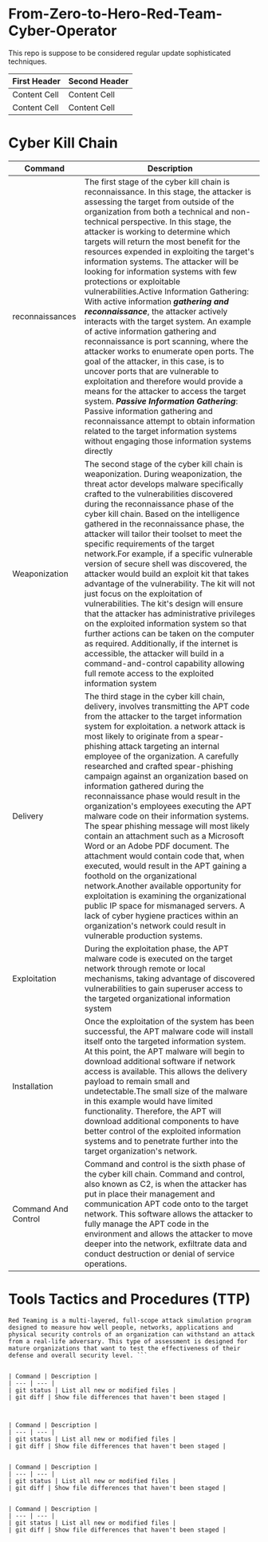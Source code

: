 # From-Zero-to-Hero-Red-Team-Cyber-Operator
This repo is suppose to be considered regular update sophisticated techniques.
 

| First Header  | Second Header | 
| ------------- | ------------- |
| Content Cell  | Content Cell  |
| Content Cell  | Content Cell  | 


# Cyber Kill Chain
| Command | Description |
| --- | --- |
| reconnaissances |The first stage of the cyber kill chain is reconnaissance. In this stage, the attacker is assessing the target from outside of the organization from both a technical and non-technical perspective. In this stage, the attacker is working to determine which targets will return the most benefit for the resources expended in exploiting the target's information systems. The attacker will be looking for information systems with few protections or exploitable vulnerabilities.Active Information Gathering: With active information ***gathering and reconnaissance***, the attacker actively interacts with the target system. An example of active information gathering and reconnaissance is port scanning, where the attacker works to enumerate open ports. The goal of the attacker, in this case, is to uncover ports that are vulnerable to exploitation and therefore would provide a means for the attacker to access the target system. ***Passive Information Gathering***: Passive information gathering and reconnaissance attempt to obtain information related to the target information systems without engaging those information systems directly |
| Weaponization |The second stage of the cyber kill chain is weaponization. During weaponization, the threat actor develops malware specifically crafted to the vulnerabilities discovered during the reconnaissance phase of the cyber kill chain. Based on the intelligence gathered in the reconnaissance phase, the attacker will tailor their toolset to meet the specific requirements of the target network.For example, if a specific vulnerable version of secure shell was discovered, the attacker would build an exploit kit that takes advantage of the vulnerability. The kit will not just focus on the exploitation of vulnerabilities. The kit's design will ensure that the attacker has administrative privileges on the exploited information system so that further actions can be taken on the computer as required. Additionally, if the internet is accessible, the attacker will build in a command-and-control capability allowing full remote access to the exploited information system |
| Delivery | The third stage in the cyber kill chain, delivery, involves transmitting the APT code from the attacker to the target information system for exploitation. a network attack is most likely to originate from a spear-phishing attack targeting an internal employee of the organization. A carefully researched and crafted spear-phishing campaign against an organization based on information gathered during the reconnaissance phase would result in the organization's employees executing the APT malware code on their information systems. The spear phishing message will most likely contain an attachment such as a Microsoft Word or an Adobe PDF document. The attachment would contain code that, when executed, would result in the APT gaining a foothold on the organizational network.Another available opportunity for exploitation is examining the organizational public IP space for mismanaged servers. A lack of cyber hygiene practices within an organization's network could result in vulnerable production systems.  |
| Exploitation | During the exploitation phase, the APT malware code is executed on the target network through remote or local mechanisms, taking advantage of discovered vulnerabilities to gain superuser access to the targeted organizational information system |
| Installation |Once the exploitation of the system has been successful, the APT malware code will install itself onto the targeted information system. At this point, the APT malware will begin to download additional software if network access is available. This allows the delivery payload to remain small and undetectable.The small size of the malware in this example would have limited functionality. Therefore, the APT will download additional components to have better control of the exploited information systems and to penetrate further into the target organization's network. |
| Command And Control | Command and control is the sixth phase of the cyber kill chain. Command and control, also known as C2, is when the attacker has put in place their management and communication APT code onto to the target network. This software allows the attacker to fully manage the APT code in the environment and allows the attacker to move deeper into the network, exfiltrate data and conduct destruction or denial of service operations. |


# Tools Tactics and Procedures (TTP)
```
Red Teaming is a multi-layered, full-scope attack simulation program designed to measure how well people, networks, applications and physical security controls of an organization can withstand an attack from a real-life adversary. This type of assessment is designed for mature organizations that want to test the effectiveness of their defense and overall security level. ```


| Command | Description |
| --- | --- |
| git status | List all new or modified files |
| git diff | Show file differences that haven't been staged |



| Command | Description |
| --- | --- |
| git status | List all new or modified files |
| git diff | Show file differences that haven't been staged |


| Command | Description |
| --- | --- |
| git status | List all new or modified files |
| git diff | Show file differences that haven't been staged |


| Command | Description |
| --- | --- |
| git status | List all new or modified files |
| git diff | Show file differences that haven't been staged |




